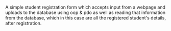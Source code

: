 A simple student registration form which accepts input from a webpage and uploads to the database using oop & pdo as well as reading that information from the database, which in this case are all the registered student's details, after registration.
